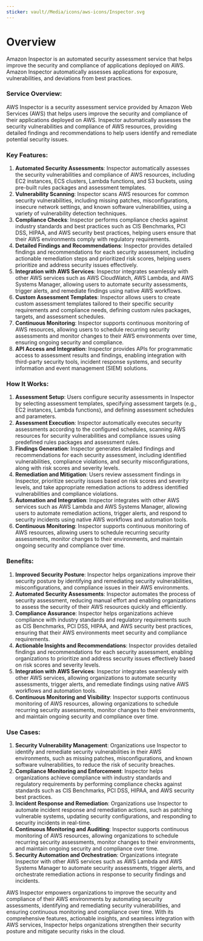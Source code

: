 ```yaml
---
sticker: vault//Media/icons/aws-icons/Inspector.svg
---
```

# Overview
Amazon Inspector is an automated security assessment service that helps improve the security and compliance of applications deployed on AWS. Amazon Inspector automatically assesses applications for exposure, vulnerabilities, and deviations from best practices.

### Service Overview:

AWS Inspector is a security assessment service provided by Amazon Web Services (AWS) that helps users improve the security and compliance of their applications deployed on AWS. Inspector automatically assesses the security vulnerabilities and compliance of AWS resources, providing detailed findings and recommendations to help users identify and remediate potential security issues.

### Key Features:

1. **Automated Security Assessments**: Inspector automatically assesses the security vulnerabilities and compliance of AWS resources, including EC2 instances, ECS clusters, Lambda functions, and S3 buckets, using pre-built rules packages and assessment templates.
2. **Vulnerability Scanning**: Inspector scans AWS resources for common security vulnerabilities, including missing patches, misconfigurations, insecure network settings, and known software vulnerabilities, using a variety of vulnerability detection techniques.
3. **Compliance Checks**: Inspector performs compliance checks against industry standards and best practices such as CIS Benchmarks, PCI DSS, HIPAA, and AWS security best practices, helping users ensure that their AWS environments comply with regulatory requirements.
4. **Detailed Findings and Recommendations**: Inspector provides detailed findings and recommendations for each security assessment, including actionable remediation steps and prioritized risk scores, helping users prioritize and address security issues effectively.
5. **Integration with AWS Services**: Inspector integrates seamlessly with other AWS services such as AWS CloudWatch, AWS Lambda, and AWS Systems Manager, allowing users to automate security assessments, trigger alerts, and remediate findings using native AWS workflows.
6. **Custom Assessment Templates**: Inspector allows users to create custom assessment templates tailored to their specific security requirements and compliance needs, defining custom rules packages, targets, and assessment schedules.
7. **Continuous Monitoring**: Inspector supports continuous monitoring of AWS resources, allowing users to schedule recurring security assessments and monitor changes to their AWS environments over time, ensuring ongoing security and compliance.
8. **API Access and Integration**: Inspector provides APIs for programmatic access to assessment results and findings, enabling integration with third-party security tools, incident response systems, and security information and event management (SIEM) solutions.

### How It Works:

1. **Assessment Setup**: Users configure security assessments in Inspector by selecting assessment templates, specifying assessment targets (e.g., EC2 instances, Lambda functions), and defining assessment schedules and parameters.
2. **Assessment Execution**: Inspector automatically executes security assessments according to the configured schedules, scanning AWS resources for security vulnerabilities and compliance issues using predefined rules packages and assessment rules.
3. **Findings Generation**: Inspector generates detailed findings and recommendations for each security assessment, including identified vulnerabilities, compliance violations, and security misconfigurations, along with risk scores and severity levels.
4. **Remediation and Mitigation**: Users review assessment findings in Inspector, prioritize security issues based on risk scores and severity levels, and take appropriate remediation actions to address identified vulnerabilities and compliance violations.
5. **Automation and Integration**: Inspector integrates with other AWS services such as AWS Lambda and AWS Systems Manager, allowing users to automate remediation actions, trigger alerts, and respond to security incidents using native AWS workflows and automation tools.
6. **Continuous Monitoring**: Inspector supports continuous monitoring of AWS resources, allowing users to schedule recurring security assessments, monitor changes to their environments, and maintain ongoing security and compliance over time.

### Benefits:

1. **Improved Security Posture**: Inspector helps organizations improve their security posture by identifying and remediating security vulnerabilities, misconfigurations, and compliance issues in their AWS environments.
2. **Automated Security Assessments**: Inspector automates the process of security assessment, reducing manual effort and enabling organizations to assess the security of their AWS resources quickly and efficiently.
3. **Compliance Assurance**: Inspector helps organizations achieve compliance with industry standards and regulatory requirements such as CIS Benchmarks, PCI DSS, HIPAA, and AWS security best practices, ensuring that their AWS environments meet security and compliance requirements.
4. **Actionable Insights and Recommendations**: Inspector provides detailed findings and recommendations for each security assessment, enabling organizations to prioritize and address security issues effectively based on risk scores and severity levels.
5. **Integration with AWS Services**: Inspector integrates seamlessly with other AWS services, allowing organizations to automate security assessments, trigger alerts, and remediate findings using native AWS workflows and automation tools.
6. **Continuous Monitoring and Visibility**: Inspector supports continuous monitoring of AWS resources, allowing organizations to schedule recurring security assessments, monitor changes to their environments, and maintain ongoing security and compliance over time.

### Use Cases:

1. **Security Vulnerability Management**: Organizations use Inspector to identify and remediate security vulnerabilities in their AWS environments, such as missing patches, misconfigurations, and known software vulnerabilities, to reduce the risk of security breaches.
2. **Compliance Monitoring and Enforcement**: Inspector helps organizations achieve compliance with industry standards and regulatory requirements by performing compliance checks against standards such as CIS Benchmarks, PCI DSS, HIPAA, and AWS security best practices.
3. **Incident Response and Remediation**: Organizations use Inspector to automate incident response and remediation actions, such as patching vulnerable systems, updating security configurations, and responding to security incidents in real-time.
4. **Continuous Monitoring and Auditing**: Inspector supports continuous monitoring of AWS resources, allowing organizations to schedule recurring security assessments, monitor changes to their environments, and maintain ongoing security and compliance over time.
5. **Security Automation and Orchestration**: Organizations integrate Inspector with other AWS services such as AWS Lambda and AWS Systems Manager to automate security assessments, trigger alerts, and orchestrate remediation actions in response to security findings and incidents.

AWS Inspector empowers organizations to improve the security and compliance of their AWS environments by automating security assessments, identifying and remediating security vulnerabilities, and ensuring continuous monitoring and compliance over time. With its comprehensive features, actionable insights, and seamless integration with AWS services, Inspector helps organizations strengthen their security posture and mitigate security risks in the cloud.
